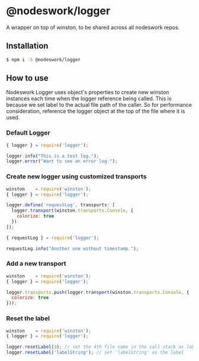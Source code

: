 # @nodeswork/logger

A wrapper on top of winston, to be shared across all nodeswork repos.

## Installation

```sh
$ npm i -S @nodeswork/logger
```

## How to use

Nodeswork Logger uses object's properties to create new winston instances each
time when the logger reference being called. This is because we set label to the
actual file path of the caller.  So for performance consideration, reference the
logger object at the top of the file where it is used.


### Default Logger

```javascript
{ logger } = require('logger');

logger.info("This is a test log.");
logger.error("Want to see an error log.");
```


### Create new logger using customized transports

```javascript
winston    = require('winston');
{ logger } = require('logger');

logger.define('requestLog', transports: [
  logger.transport(winston.transports.Console, {
    colorize: true
  })
]);

{ requestLog } = require('logger');

requestLog.info("Another one without timestamp.");
```

### Add a new transport

```javascript
winston    = require('winston');
{ logger } = require('logger');

logger.transports.push(logger.transport(winston.transports.Console, {
  colorize: true
}));
```

### Reset the label

```javascript
winston    = require('winston');
{ logger } = require('logger');

logger.resetLabel(3); // set the 4th file name in the call stack as label
logger.resetLabel('labelString'); // set 'labelString' as the label
```
